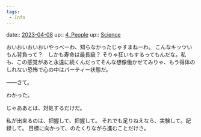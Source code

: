 ```yaml
---
tags:
 - Info
---
```


date:: [2023-04-08](/Daily_Note/2023-04-08.md)
up:: [4_People](Bar/Novel/Nacaria/4_People.md)
up:: [Science](Bar/Novel/Topics/Science.md)

おいおいおいおいやっべーわ、知らなかったじゃすまねーわ。
こんなキッツいもん背負って？　しかも寿命は最長級？
そりゃ狂いもするってもんだな。私も、この感覚があと永遠に続くんだってそんな想像働かせてみりゃ、もう得体のしれない恐怖で心の中はパーティー状態だ。

――さて。


わかった。

じゃああとは、対処するだけだ。


私が出来るのは、把握して、把握して。
それでも足りねえなら、実験して。記録して。
目標に向かって、のたくりながら進むことだけさ。